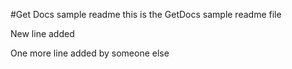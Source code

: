 #Get Docs sample readme
this is the GetDocs sample readme file

New line added

One more line added by someone else
